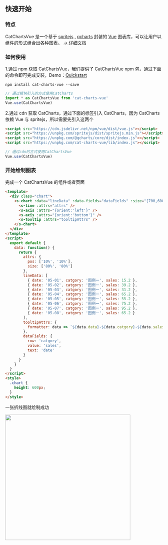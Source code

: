 ## 快速开始

### 特点

CatChartsVue 是一个基于 <a target="_blank" href="https://www.spritejs.com">spritejs</a> , <a  target="_blank" href="https://www.npmjs.com/package/@qcharts/core">qcharts</a> 封装的 <a target="_blank" href="https://vuejs.org/">Vue</a> 图表库，可以让用户以组件的形式组合出各种图表。 <a target="_blank" href="https://www.spritejs.com/cat-charts-vue/">→ 详细文档</a>

### 如何使用

1.通过 npm 获取 CatChartsVue，我们提供了 CatChartsVue npm 包，通过下面的命令即可完成安装，Demo：<a target="_blank" href="https://github.com/yaotaiyang/cat-charts-vue-demo">Quickstart</a>

```shell
npm install cat-charts-vue --save
```

```javascript
// 通过模块引入的方式使用CatCharts
import * as CatChartsVue from 'cat-charts-vue'
Vue.use(CatChartsVue)
```

2.通过 cdn 获取 CatCharts，通过下面的标签引入 CatCharts，因为 CatCharts 依赖 Vue 与 spritejs，所以需要先引入这两个

```html
<script src="https://cdn.jsdelivr.net/npm/vue/dist/vue.js"></script>
<script src="https://unpkg.com/spritejs/dist/spritejs.min.js"></script>
<script src="https://unpkg.com/@qcharts/core/dist/index.js"></script>
<script src="https://unpkg.com/cat-charts-vue/lib/index.js"></script>
```

```javascript
// 通过cdn的方式使用CatChartsVue
Vue.use(CatChartsVue)
```

### 开始绘制图表

完成一个 CatChartsVue 的组件或者页面

```html
<template>
  <div class="chart">
    <s-chart :data="lineData" :data-fields="dataFields" :size="[700,600]">
      <s-line :attrs="attrs" />
      <s-axis :attrs="{orient:'left'}" />
      <s-axis :attrs="{orient:'bottom'}" />
      <s-tooltip :attrs="tooltipAttrs" />
    </s-chart>
  </div>
</template>
<script>
  export default {
    data: function() {
      return {
        attrs: {
          pos: ['10%', '10%'],
          size: ['80%', '80%']
        },
        lineData: [
          { date: '05-01', catgory: '图例一', sales: 15.2 },
          { date: '05-02', catgory: '图例一', sales: 39.2 },
          { date: '05-03', catgory: '图例一', sales: 31.2 },
          { date: '05-04', catgory: '图例一', sales: 65.2 },
          { date: '05-05', catgory: '图例一', sales: 55.2 },
          { date: '05-06', catgory: '图例一', sales: 75.2 },
          { date: '05-07', catgory: '图例一', sales: 95.2 },
          { date: '05-08', catgory: '图例一', sales: 65.2 }
        ],
        tooltipAttrs: {
          formatter: data => `${data.data}-${data.catgory}-${data.sales}`
        },
        dataFields: {
          row: 'catgory',
          value: 'sales',
          text: 'date'
        }
      }
    }
  }
</script>
<style>
  .chart {
    height: 600px;
  }
</style>
```

一张折线图就绘制成功

<img src="https://p4.ssl.qhimg.com/d/inn/717a6a22789a/base-line.png" width="400">

